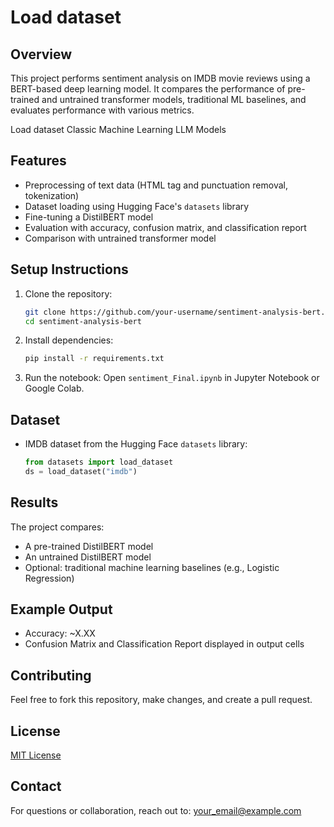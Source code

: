 # Load dataset

## Overview

This project performs sentiment analysis on IMDB movie reviews using a BERT-based deep learning model.
It compares the performance of pre-trained and untrained transformer models, traditional ML baselines, and evaluates performance with various metrics.

Load dataset
Classic Machine Learning
LLM Models

## Features

- Preprocessing of text data (HTML tag and punctuation removal, tokenization)
- Dataset loading using Hugging Face's `datasets` library
- Fine-tuning a DistilBERT model
- Evaluation with accuracy, confusion matrix, and classification report
- Comparison with untrained transformer model

## Setup Instructions

1. Clone the repository:
   ```bash
   git clone https://github.com/your-username/sentiment-analysis-bert.git
   cd sentiment-analysis-bert
   ```

2. Install dependencies:
   ```bash
   pip install -r requirements.txt
   ```

3. Run the notebook:
   Open `sentiment_Final.ipynb` in Jupyter Notebook or Google Colab.

## Dataset

- IMDB dataset from the Hugging Face `datasets` library:
  ```python
  from datasets import load_dataset
  ds = load_dataset("imdb")
  ```

## Results

The project compares:
- A pre-trained DistilBERT model
- An untrained DistilBERT model
- Optional: traditional machine learning baselines (e.g., Logistic Regression)

## Example Output

- Accuracy: ~X.XX
- Confusion Matrix and Classification Report displayed in output cells

## Contributing

Feel free to fork this repository, make changes, and create a pull request.

## License

[MIT License](LICENSE)

## Contact

For questions or collaboration, reach out to: your_email@example.com
